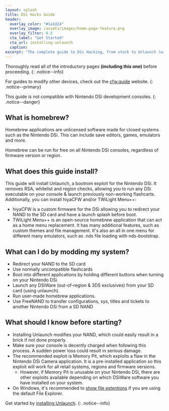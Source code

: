 ```yaml
---
layout: splash
title: DSi Hacks Guide
header:
  overlay_color: "#1a1d24"
  overlay_image: /assets/images/home-page-feature.png
  overlay_filter: 0.5
  cta_label: "Get Started"
  cta_url: installing-unlaunch
  caption:
excerpt: "The complete guide to DSi Hacking, from stock to Unlaunch (with additional hiyaCFW and/or TWiLight Menu++ setups)."
---
```


Thoroughly read all of the introductory pages **(including this one)** before proceeding.
{: .notice--info}

For guides to modify other devices, check out the [cfw.guide](https://cfw.guide) website.
{: .notice--primary}

This guide is not compatible with Nintendo DSi development consoles.
{: .notice--danger}

## What is homebrew?

Homebrew applications are unlicensed software made for closed systems such as the Nintendo DSi. This can include save editors, games, emulators and more.

Homebrew can be run for free on all Nintendo DSi consoles, regardless of firmware version or region.

## What does this guide install?

This guide will install Unlaunch, a bootrom exploit for the Nintendo DSi. It removes RSA, whitelist and region checks, allowing you to run any DSi executable on your console & launch previously non-working flashcarts. Additionally, you can install hiyaCFW and/or TWiLight Menu++:

- hiyaCFW is a custom firmware for the DSi allowing you to redirect your NAND to the SD card and have a launch splash before boot.
- TWiLight Menu++ is an open-source homebrew application that can act as a home menu replacement. It has many additional features, such as custom themes and file management. It's also an all in one menu for different many emulators, such as .nds file loading with nds-bootstrap.

## What can I do by modding my system?

- Redirect your NAND to the SD card
- Use normally uncompatible flashcards
- Boot into different applications by holding different buttons when turning on your Nintendo DSi.
- Launch any DSiWare (out-of-region & 3DS exclusives) from your SD card (using unlaunch).
- Run user-made homebrew applications.
- Use FreeNAND to transfer configurations, sys, titles and tickets to another Nintendo DSi from a SD NAND

## What should I know before starting?

- Installing Unlaunch modifies your NAND, which could easily result in a brick if not done properly.
- Make sure your console is decently charged when following this process. A sudden power loss could result in serious damage.
- The recommended exploit is Memory Pit, which exploits a flaw in the Nintendo DSi Camera application. It is a pre-installed application so this exploit will work for all retail systems, regions and firmware versions.
  - However, if Memory Pit is unusable on your Nintendo DSi, there are other exploits available depending on which DSiWare software you have installed on your system.
- On Windows, it's recommended to [show file extentions](file-extensions-(windows)) if you are using the default File Explorer.

Get started by [installing Unlaunch](installing-unlaunch).
{: .notice--info}

